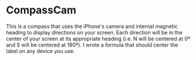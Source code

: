# CompassCam
This is a compass that uses the iPhone's camera and internal magnetic heading to display directions on your screen. Each direction will be in the center of your screen at its appropriate heading (i.e. N will be centered at 0º and S will be centered at 180º). I wrote a formula that should center the label on any device you use.
